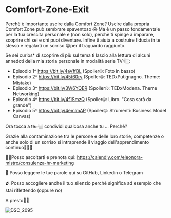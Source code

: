 # Comfort-Zone-Exit
Perchè è importante uscire dalla Comfort Zone?
Uscire dalla propria Comfort Zone può sembrare spaventoso  😱
Ma è un passo fondamentale per la tua  crescita personale e (non solo), perchè ti spinge a imparare, scoprire chi sei e chi puoi diventare. Infine ti aiuta a costruire  fiducia in te stesso e regalarti un sorriso 😁per il traguardo raggiunto.

Se sei curios* di scoprire di più sul tema ti lascio alla lettura di alcuni annedoti della mia storia personale in modalità serie TV👇🏼:

- Episodio 1^ https://bit.ly/4aVffBL (Spoiler🤐: Foto in basso)
- Episodio 2^ https://bit.ly/45t60ry (Spoiler🤐: TEDxPutignagno. Theme: Mistake)
- Episodio 3^ https://bit.ly/3W6YQER (Spoiler🤐: TEDxModena. Theme Networking)
- Episodio 4^ https://bit.ly/4f1SmzQ (Spoiler🤐: Libro. "Cosa sarà da grande")
- Episodio 5^ https://bit.ly/4emlmAP (Spoiler🤐: Strumenti: Business Model Canvas)
  
Ora tocca a te👉🏼 condividi qualcosa anche tu ... Perchè?

Grazie alla contaminazione tra le persone e delle loro storie, competenze o anche solo di un sorriso si intraprende il viaggio dell'apprendimento continuo👣👣👣

👂🏼Posso ascoltarti e prenota qui: https://calendly.com/eleonora-mistro/consulenza-hr-marketing

👀 Posso leggere le tue parole qui su GitHub, Linkedin o Telegram

🫂 Posso accogliere anche il tuo silenzio perchè significa ad esempio che stai riflettendo (oppure no)

A presto👋🏼

![DSC_2095](https://github.com/EleonoraMistro/Comfort-Zone-Exit/assets/171784445/d73e8862-7068-4541-886a-f10a65eb72cc)






